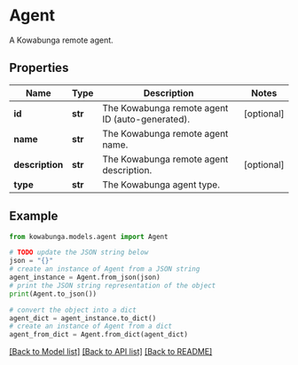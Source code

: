 # Agent

A Kowabunga remote agent.

## Properties

Name | Type | Description | Notes
------------ | ------------- | ------------- | -------------
**id** | **str** | The Kowabunga remote agent ID (auto-generated). | [optional] 
**name** | **str** | The Kowabunga remote agent name. | 
**description** | **str** | The Kowabunga remote agent description. | [optional] 
**type** | **str** | The Kowabunga agent type. | 

## Example

```python
from kowabunga.models.agent import Agent

# TODO update the JSON string below
json = "{}"
# create an instance of Agent from a JSON string
agent_instance = Agent.from_json(json)
# print the JSON string representation of the object
print(Agent.to_json())

# convert the object into a dict
agent_dict = agent_instance.to_dict()
# create an instance of Agent from a dict
agent_from_dict = Agent.from_dict(agent_dict)
```
[[Back to Model list]](../README.md#documentation-for-models) [[Back to API list]](../README.md#documentation-for-api-endpoints) [[Back to README]](../README.md)



